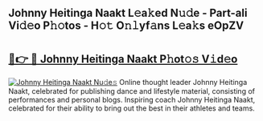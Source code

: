 ## Johnny Heitinga Naakt L𝚎a𝚔ed N𝚞𝚍e - Part-ali Vi𝚍𝚎o P𝚑𝚘tos - H𝚘𝚝 O𝚗𝚕yf𝚊ns L𝚎a𝚔s eOpZV

# <h2><a href="http://kfen316.oniu.top/?m=Johnny+Heitinga+Naakt">🔗👉 🔴 Johnny Heitinga Naakt P𝚑ot𝚘𝚜 V𝚒d𝚎o</a></h2>

[![Johnny Heitinga Naakt Nu𝚍e𝚜](https://i.imgur.com/0qMVB7G.gif)](http://kfen316.oniu.top/?m=Johnny+Heitinga+Naakt)
Online thought leader Johnny Heitinga Naakt, celebrated for publishing dance and lifestyle material, consisting of performances and personal blogs. Inspiring coach Johnny Heitinga Naakt, celebrated for their ability to bring out the best in their athletes and teams.  
